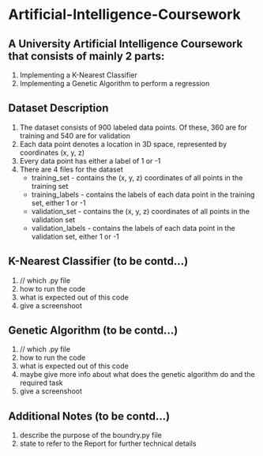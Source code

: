 # Artificial-Intelligence-Coursework

## A University Artificial Intelligence Coursework that consists of mainly 2 parts:
  1. Implementing a K-Nearest Classifier
  2. Implementing a Genetic Algorithm to perform a regression

## Dataset Description
  1. The dataset consists of 900 labeled data points. Of these, 360 are for training and 540 are for validation
  2. Each data point denotes a location in 3D space, represented by coordinates (x, y, z)
  3. Every data point has either a label of 1 or -1
  4. There are 4 files for the dataset
     + training_set - contains the (x, y, z) coordinates of all points in the training set
     + training_labels - contains the labels of each data point in the training set, either 1 or -1
     + validation_set - contains the (x, y, z) coordinates of all points in the validation set
     + validation_labels - contains the labels of each data point in the validation set, either 1 or -1

## K-Nearest Classifier (to be contd...)
  1. // which .py file
  2. how to run the code
  3. what is expected out of this code
  4. give a screenshoot

## Genetic Algorithm (to be contd...)
  1. // which .py file
  2. how to run the code
  3. what is expected out of this code
  5. maybe give more info about what does the genetic algorithm do and the required task
  6. give a screenshoot

## Additional Notes (to be contd...)
  1. describe the purpose of the boundry.py file
  2. state to refer to the Report for further technical details 
